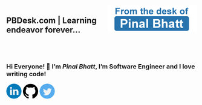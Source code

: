 <img src="https://raw.githubusercontent.com/pinalbhatt/pinalbhatt/main/assets/fomthedeskof.png" align="right"/>
<h2>PBDesk.com | Learning endeavor forever... </h2>
<br/><br/>
<h3>
Hi Everyone! 👋
I’m <b><i>Pinal Bhatt</i></b>, I’m Software Engineer and I love writing code!
</h3>

<a href="https://www.linkedin.com/in/pinalbhatt"><img src="https://raw.githubusercontent.com/pinalbhatt/pinalbhatt/main/assets/linkedin.png" width="40" /></a>
<a href="https://github.com/pinalbhatt"><img src="https://raw.githubusercontent.com/pinalbhatt/pinalbhatt/main/assets/github-logo.png" width="40" /></a>
<a href="https://twitter.com/pbdesk"><img src="https://raw.githubusercontent.com/pinalbhatt/pinalbhatt/main/assets/twitter.png" width="40" /></a>

<!--
**pinalbhatt/pinalbhatt** is a ✨ _special_ ✨ repository because its `README.md` (this file) appears on your GitHub profile.

Here are some ideas to get you started:

- 🔭 I’m currently working on ...
- 🌱 I’m currently learning ...
- 👯 I’m looking to collaborate on ...
- 🤔 I’m looking for help with ...
- 💬 Ask me about ...
- 📫 How to reach me: ...
- 😄 Pronouns: ...
- ⚡ Fun fact: ...
-->

